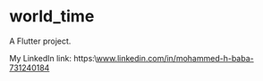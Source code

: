 # world_time

A Flutter project.

My LinkedIn link: https:\\www.linkedin.com/in/mohammed-h-baba-731240184

